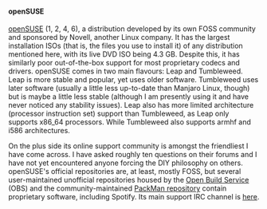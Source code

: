 #### openSUSE
[openSUSE](https://www.opensuse.org/) (1, 2, 4, 6), a distribution developed by its own FOSS community and sponsored by Novell, another Linux company. It has the largest installation ISOs (that is, the files you use to install it) of any distribution mentioned here, with its live DVD ISO being 4.3 GB. Despite this, it has similarly poor out-of-the-box support for most proprietary codecs and drivers. openSUSE comes in two main flavours: Leap and Tumbleweed. Leap is more stable and popular, yet uses older software. Tumbleweed uses later software (usually a little less up-to-date than Manjaro Linux, though) but is maybe a little less stable (although I am presently using it and have never noticed any stability issues). Leap also has more limited architecture (processor instruction set) support than Tumbleweed, as Leap only supports x86_64 processors. While Tumbleweed also supports armhf and i586 architectures.

On the plus side its online support community is amongst the friendliest I have come across. I have asked roughly ten questions on their forums and I have not yet encountered anyone forcing the DIY philosophy on others. openSUSE's official repositories are, at least, mostly FOSS, but several user-maintained unofficial repositories housed by the [Open Build Service](https://build.opensuse.org) (OBS) and the community-maintained [PackMan repository](http://packman.links2linux.org/) contain proprietary software, including Spotify. Its main support IRC channel is [here](irc://irc.freenode.net/suse).
